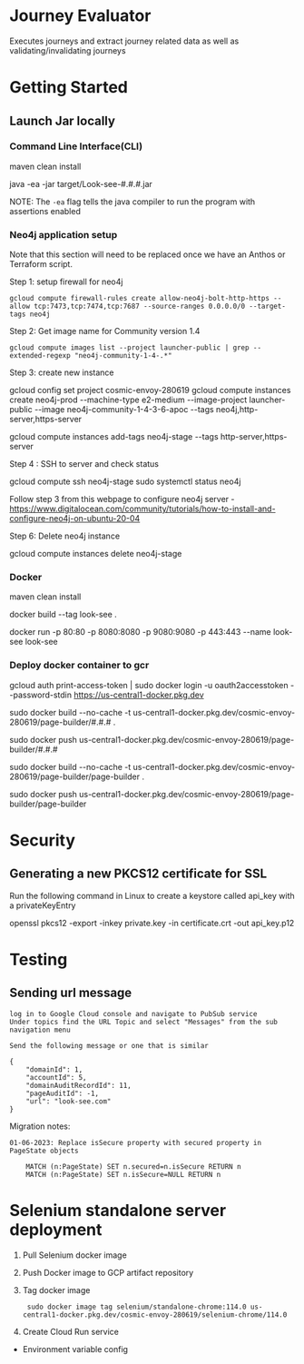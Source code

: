 # Journey Evaluator
Executes journeys and extract journey related data as well as validating/invalidating journeys


# Getting Started

## Launch Jar locally


### Command Line Interface(CLI)

maven clean install

java -ea -jar target/Look-see-#.#.#.jar

NOTE: The `-ea` flag tells the java compiler to run the program with assertions enabled

### Neo4j application setup

Note that this section will need to be replaced once we have an Anthos or Terraform script. 

Step 1: setup firewall for neo4j

	gcloud compute firewall-rules create allow-neo4j-bolt-http-https --allow tcp:7473,tcp:7474,tcp:7687 --source-ranges 0.0.0.0/0 --target-tags neo4j
	
Step 2: Get image name for Community version 1.4

 	gcloud compute images list --project launcher-public | grep --extended-regexp "neo4j-community-1-4-.*"
 	
Step 3: create new instance

gcloud config set project cosmic-envoy-280619
gcloud compute instances create neo4j-prod --machine-type e2-medium --image-project launcher-public --image neo4j-community-1-4-3-6-apoc --tags neo4j,http-server,https-server


gcloud compute instances add-tags neo4j-stage --tags http-server,https-server

Step 4 : SSH to server and check status

gcloud compute ssh neo4j-stage
sudo systemctl status neo4j

Follow step 3 from this webpage to configure neo4j server - https://www.digitalocean.com/community/tutorials/how-to-install-and-configure-neo4j-on-ubuntu-20-04

Step 6: Delete neo4j instance

gcloud compute instances delete neo4j-stage


### Docker

maven clean install

docker build --tag look-see .

docker run -p 80:80 -p 8080:8080 -p 9080:9080 -p 443:443 --name look-see look-see


### Deploy docker container to gcr

gcloud auth print-access-token | sudo docker login   -u oauth2accesstoken   --password-stdin https://us-central1-docker.pkg.dev

sudo docker build --no-cache -t us-central1-docker.pkg.dev/cosmic-envoy-280619/page-builder/#.#.# .

sudo docker push us-central1-docker.pkg.dev/cosmic-envoy-280619/page-builder/#.#.#


sudo docker build --no-cache -t us-central1-docker.pkg.dev/cosmic-envoy-280619/page-builder/page-builder .

sudo docker push us-central1-docker.pkg.dev/cosmic-envoy-280619/page-builder/page-builder 

# Security

## Generating a new PKCS12 certificate for SSL

Run the following command in Linux to create a keystore called api_key with a privateKeyEntry

openssl pkcs12 -export -inkey private.key -in certificate.crt -out api_key.p12

# Testing

## Sending url message

	log in to Google Cloud console and navigate to PubSub service
	Under topics find the URL Topic and select "Messages" from the sub navigation menu
	
	Send the following message or one that is similar
	
	{
		"domainId": 1,
		"accountId": 5,
		"domainAuditRecordId": 11,
		"pageAuditId": -1,
		"url": "look-see.com"
	}
	
Migration notes:

	01-06-2023: Replace isSecure property with secured property in PageState objects
		
		MATCH (n:PageState) SET n.secured=n.isSecure RETURN n
		MATCH (n:PageState) SET n.isSecure=NULL RETURN n
		
		
# Selenium standalone server deployment

1. Pull Selenium docker image
2. Push Docker image to GCP artifact repository
3. Tag docker image
	
		sudo docker image tag selenium/standalone-chrome:114.0 us-central1-docker.pkg.dev/cosmic-envoy-280619/selenium-chrome/114.0
		
4. Create Cloud Run service
		
- Environment variable config
			
			
		